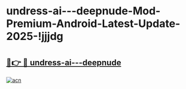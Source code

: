 # undress-ai---deepnude-Mod-Premium-Android-Latest-Update-2025-!jjjdg

# <h2><a href="https://fg8d3m.esa.edu.pl?title=undress-ai---deepnude&ref=jjjdg">🔗👉 🔴 undress-ai---deepnude</a></h2>

[![acn](https://github.com/user-attachments/assets/0f9c940e-d8b0-45ae-aac7-cd30a18b3e1c)](https://fg8d3m.esa.edu.pl?title=undress-ai---deepnude&ref=jjjdg)

